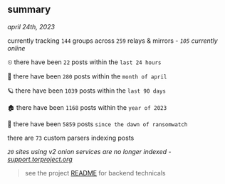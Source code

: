 
## summary
_april 24th, 2023_

currently tracking `144` groups across `259` relays & mirrors - _`105` currently online_

⏲ there have been `22` posts within the `last 24 hours`

🦈 there have been `280` posts within the `month of april`

🪐 there have been `1039` posts within the `last 90 days`

🏚 there have been `1168` posts within the `year of 2023`

🦕 there have been `5859` posts `since the dawn of ransomwatch`

there are `73` custom parsers indexing posts

_`20` sites using v2 onion services are no longer indexed - [support.torproject.org](https://support.torproject.org/onionservices/v2-deprecation/)_

> see the project [README](https://github.com/joshhighet/ransomwatch#ransomwatch--) for backend technicals

